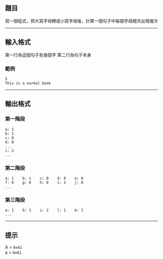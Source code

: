 ## 題目
寫一個程式，把大寫字母轉成小寫字母後，計算一個句子中每個字母總共出現幾次

---

## 輸入格式
第一行為這個句子有幾個字
第二行為句子本身
### 範例
```
5
This is a normal book
```

---

## 輸出格式
### 第一階段
```
a: 1
b: 1
c: 0
d: 0
...
i: 2
...
```

### 第二階段
```
a: 1    b: 1    c: 0    d: 0    e: 0
f: 0    g: 0    h: 0    i: 2    j: 0
...
```

### 第三階段
```
a: 1    b: 1    i: 2    l: 1    m: 1
...
```

---

## 提示
A = `0x41`\
a = `0x61`
